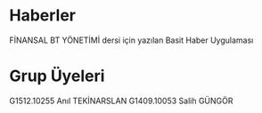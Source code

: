 # Haberler
FİNANSAL BT YÖNETİMİ dersi için yazılan Basit Haber Uygulaması

# Grup Üyeleri

G1512.10255 Anıl TEKİNARSLAN
G1409.10053 Salih GÜNGÖR